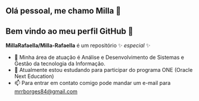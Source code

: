## Olá pessoal, me chamo Milla 👋
## Bem vindo ao meu perfil GitHub 👋

**MillaRafaella/Milla-Rafaella** é um repositório ✨ _especial_ ✨

- 🔭 Minha área de atuação é Análise e Desenvolvimento de Sistemas e Gestão da tecnologia da Informação.
- 🌱 Atualmente estou estudando para participar do programa ONE (Oracle Next Education)
- 📫 Para entrar em contato comigo pode mandar um e-mail para mrrborges84@gmail.com
